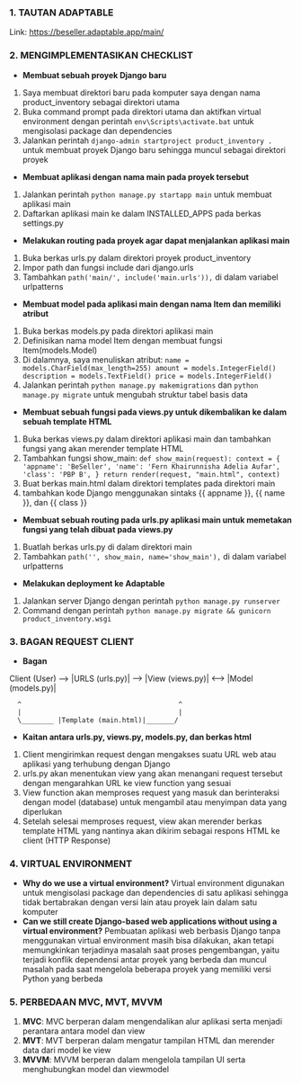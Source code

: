 ### 1. TAUTAN ADAPTABLE
Link: https://beseller.adaptable.app/main/

### 2. MENGIMPLEMENTASIKAN CHECKLIST
- **Membuat sebuah proyek Django baru**
1. Saya membuat direktori baru pada komputer saya dengan nama product_inventory sebagai direktori utama
2. Buka command prompt pada direktori utama dan aktifkan virtual environment dengan perintah `env\Scripts\activate.bat` untuk mengisolasi package dan dependencies
3. Jalankan perintah `django-admin startproject product_inventory .` untuk membuat proyek Django baru sehingga muncul sebagai direktori proyek
- **Membuat aplikasi dengan nama main pada proyek tersebut**
1. Jalankan perintah `python manage.py startapp main` untuk membuat aplikasi main
2. Daftarkan aplikasi main ke dalam INSTALLED_APPS pada berkas settings.py
- **Melakukan routing pada proyek agar dapat menjalankan aplikasi main**
1. Buka berkas urls.py dalam direktori proyek product_inventory
2. Impor path dan fungsi include dari django.urls
3. Tambahkan `path('main/', include('main.urls')),` di dalam variabel urlpatterns
- **Membuat model pada aplikasi main dengan nama Item dan memiliki atribut**
1. Buka berkas models.py pada direktori aplikasi main
2. Definisikan nama model Item dengan membuat fungsi Item(models.Model)
3. Di dalamnya, saya menuliskan atribut:
`name = models.CharField(max_length=255)
amount = models.IntegerField()
description = models.TextField()
price = models.IntegerField()`
4. Jalankan perintah `python manage.py makemigrations` dan `python manage.py migrate` untuk mengubah struktur tabel basis data
- **Membuat sebuah fungsi pada views.py untuk dikembalikan ke dalam sebuah template HTML**
1. Buka berkas views.py dalam direktori aplikasi main dan tambahkan fungsi yang akan merender template HTML
2. Tambahkan fungsi show_main:
`def show_main(request):
context = {
'appname': 'BeSeller',
'name': 'Fern Khairunnisha Adelia Aufar',
'class': 'PBP B',
}
return render(request, "main.html", context)`
3. Buat berkas main.html dalam direktori templates pada direktori main
4. tambahkan kode Django menggunakan sintaks {{ appname }}, {{ name }}, dan {{ class }}
- **Membuat sebuah routing pada urls.py aplikasi main untuk memetakan fungsi yang telah dibuat pada views.py**
1. Buatlah berkas urls.py di dalam direktori main
2. Tambahkan `path('', show_main, name='show_main'),` di dalam variabel urlpatterns
- **Melakukan deployment ke Adaptable**
1. Jalankan server Django dengan perintah `python manage.py runserver`
2. Command dengan perintah `python manage.py migrate && gunicorn product_inventory.wsgi`

### 3. BAGAN REQUEST CLIENT
- **Bagan**

Client (User) --> |URLS (urls.py)| --> |View (views.py)| <--> |Model (models.py)|

      ^                                       ^
      |                                       |
      \________ |Template (main.html)|_______/
- **Kaitan antara urls.py, views.py, models.py, dan berkas html**
1. Client mengirimkan request dengan mengakses suatu URL web atau aplikasi yang terhubung dengan Django
2. urls.py akan menentukan view yang akan menangani request tersebut dengan mengarahkan URL ke view function yang sesuai
3. View function akan memproses request yang masuk dan berinteraksi dengan model (database) untuk mengambil atau menyimpan data yang diperlukan
4. Setelah selesai memproses request, view akan merender berkas template HTML yang nantinya akan dikirim sebagai respons HTML ke client (HTTP Response) 

### 4. VIRTUAL ENVIRONMENT
- **Why do we use a virtual environment?**
Virtual environment digunakan untuk mengisolasi package dan dependencies di satu aplikasi sehingga tidak bertabrakan dengan versi lain atau proyek lain dalam satu komputer
- **Can we still create Django-based web applications without using a virtual environment?**
Pembuatan aplikasi web berbasis Django tanpa menggunakan virtual environment masih bisa dilakukan, akan tetapi memungkinkan terjadinya masalah saat proses pengembangan, yaitu terjadi konflik dependensi antar proyek yang berbeda dan muncul masalah pada saat mengelola beberapa proyek yang memiliki versi Python yang berbeda

### 5. PERBEDAAN MVC, MVT, MVVM
1. **MVC**: MVC berperan dalam mengendalikan alur aplikasi serta menjadi perantara antara model dan view 
2. **MVT**: MVT berperan dalam mengatur tampilan HTML dan merender data dari model ke view
3. **MVVM**: MVVM berperan dalam mengelola tampilan UI serta menghubungkan model dan viewmodel
